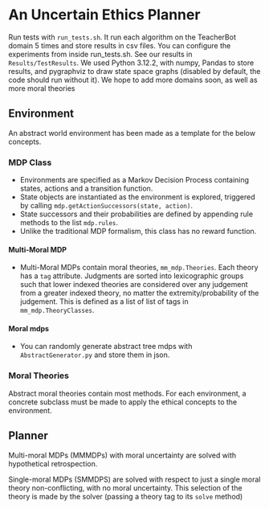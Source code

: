 # An Uncertain Ethics Planner



Run tests with `run_tests.sh`. It run each algorithm on the TeacherBot domain 5 times and store results in csv files. You can configure the experiments from inside run_tests.sh. See our results in `Results/TestResults`.
We used Python 3.12.2, with numpy, Pandas to store results, and pygraphviz to draw state space graphs (disabled by default, the code should run without it). 
We hope to add more domains soon, as well as more moral theories

## Environment

An abstract world environment has been made as a template for the below concepts.

### MDP Class
* Environments are specified as a Markov Decision Process containing states, actions and a transition function.
* State objects are instantiated as the environment is explored, triggered by calling `mdp.getActionSuccessors(state, action)`.
* State successors and their probabilities are defined by appending rule methods to the list `mdp.rules`.
* Unlike the traditional MDP formalism, this class has no reward function.

#### Multi-Moral MDP

* Multi-Moral MDPs contain moral theories, `mm_mdp.Theories`. Each theory has a `tag` attribute. Judgments are sorted into lexicographic groups such that lower indexed theories are considered over any judgement from a greater indexed theory, no matter the extremity/probability of the judgement. This is defined as a list of list of tags in `mm_mdp.TheoryClasses`.

#### Moral mdps

* You can randomly generate abstract tree mdps with `AbstractGenerator.py` and store them in json.

### Moral Theories
Abstract moral theories contain most methods. For each environment, a concrete subclass must be made to apply the ethical concepts to the environment.

## Planner

Multi-moral MDPs (MMMDPs) with moral uncertainty are solved with hypothetical retrospection. 

Single-moral MDPs (SMMDPS) are solved with respect to just a single moral theory non-conflicting, with no moral uncertainty. This selection of the theory is made by the solver (passing a theory tag to its `solve` method)


